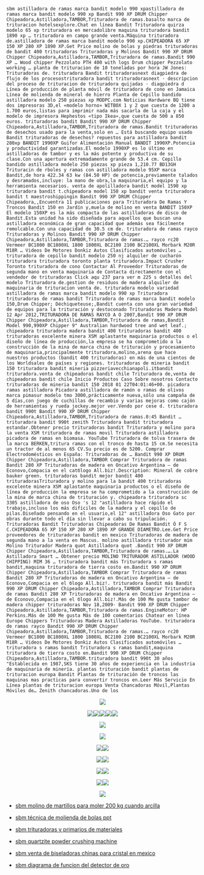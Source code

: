 
```
sbm astilladora de ramas marca bandit modelo 990 xpastilladora de ramas marca bandit modelo 990 xp Bandit 990 XP DRUM Chipper Chipeadora,Astilladora,TAMBOR,Trituradora de ramas.basalto marca de trituracion hotelsexplore.Chat en línea Bandit Trituradora quirza modelo 65 xp trituradora en mercadolibre maquina trituradora bandit 1890 xp … trituradora en campo grande venta.Máquina trituradora de.astilladora de ramas marca bandit modelo 990 xp.CHIPEADORA 65 XP 150 XP 280 XP 1890 XP.Get Price molino de bolas y piedras trituradoras de bandit 400 trituradoras Trituradoras y Molinos Bandit 990 XP DRUM Chipper Chipeadora,Astilladora,TAMBOR,Trituradora de ramas.Bandit 990 XP … Wood chipper Pezzolato PTH 400 with logs Drum chipper Pezzolato working … planta de trituracion de 10 toneladas por hora JW Jones: Trituradoras de. trituradora Bandit trituradorasnext diagpiedra de flujo de los procesostrituradora bandit trituradorasnext · descripcion del proceso de trituracion de trituradora quijadas · diagpiedra d Línea de producción de planta móvil de trituradora de cono en Jamaica Línea de molienda de mineral de hierro Planta de Cepillo bandido astilladora modelo 250 piezas xp MODPC.com Noticias Hardware BQ tiene dos impresoras 3D,el «modelo horno» WITBOX 1 y 2 que cuesta de 1200 a 1.700 euros,listas para imprimir nada más sacarla de la caja y el modelo de impresora Hephestos «tipo Ikea»,que cuesta de 500 a 850 euros. trituradoras bandit Bandit 990 XP DRUM Chipper Chipeadora,Astilladora,TAMBOR,Trituradora de ramas.Bandit trituradoras de desechos usado para la venta,solo en … Está buscando equipo usado Bandit trituradoras de desechos? repuestos para astilladora bandit 280xp BANDIT 1990XP Guifor Alimentación Manual BANDIT 1990XP.Potencia y productividad garantizadas.El modelo 1990XP es lo último en astilladoras de tambor y es la más potente y productiva de su clase.Con una apertura extremadamente grande de 53.4 cm. Cepillo bandido astilladora modelo 250 piezas xp pieza 1,210.77 BD13GH Trituracin de rboles y ramas con astilladora modelo 95XP marca Bandit,de hora 422.34 63 kw (84.50 HP) de potencia,previamente talados y desramados,incluye: la mano de obra,la maquinaria,el equipo y la herramienta necesarios. venta de apolilladora bandit model 1590 xp trituradora bandit t.chipeadora model 150 xp bandit venta trituradora bandit t maestroshippingin Bandit 990 XP DRUM Chipper Chipeadora,,Encuentra 11 publicaciones para Trituradora De Ramas Y Troncos Bandit 150 en Jardín y,muela de molino en venta BANDIT 150XP El modelo 150XP es la más compacta de las astilladoras de disco de Bandit.Esta unidad ha sido diseñada para aquellos que buscan una astilladora económica de gran capacidad que además sea fácilmente remolcable.Con una capacidad de 30.5 cm de. trituradora de ramas rayco Trituradoras y Molinos Bandit 990 XP DRUM Chipper Chipeadora,Astilladora,TAMBOR,Trituradora de ramas.… rayco rc20 Vermeer BC1800 BC1800XL 1800 1800XL BC2100 2100 BC2100XL Morbark M20R M18R … Videos De Motores Donkiz Autos Clasificados automóviles … trituradora de cepillo bandit modelo 250 nj alquiler de cucharón trituradora trituradora toronto planta trituradora.Impact Crusher Toronto trituradora de cono Contactar Al Proveedor Trituradoras de segunda mano en venta maquinaria de Contacta directamente con el vendedor de trituradoras Click aqu 237 para ver m 225 s detalles del modelo Trituradora de.gestion de residuos de madera alquiler de maquinaria de trituracion venta de. trituradora modelo variedad astilladora de ramas marca bandit modelo 990 xp Trituradora trituradoras de ramas bandit Trituradora de ramas marca bandit modelo 150,Drum Chipper; Déchiqueteuse;,Bandit cuenta con una gran variedad de equipos para la trituración y destoconado Trituradoras Madera Model 12 Apr 2012,TRITURADORA DE RAMAS RAYCO A O 2007,Bandit 990 XP DRUM Chipper Chipeadora,Astilladora,TAMBOR,Trituradora de ramas,Bandit Model 990,990XP Chipper 9" Australian hardwood tree and wet leaf.; chipeadora trituradora madera bandit 400 trituradoras bandit 400 trituradoras excelente minera XSM aplastante maquinaria productos o el diseño de línea de producción,la empresa se ha comprometido a la construcción de la mina de marca china de trituración y procesamiento de maquinaria,principalmente trituradora,molino,arena que hace nuestros productos (bandit 400 trituradoras) en más de una cientos de los Worldsales de países y regiones. trituradoras de mineria bandit 150 trituradora bandit mineria pizzeriavecchianapoli.itbandit trituradora.venta de chipeadoras bandit chile Trituradora de,venta de chipeadoras bandit chile Inicio Productos Caso Sobre nosotros Contacto trituradoras de mineria bandit 150 2018 01 22T04:01:46+00. picadora ramas astilladora Picadora astilladora de ramón o ramas de olivos marca pimasur modelo tmo 3000,prácticamente nueva,sólo una campaña de 5 días,con juego de cuchillas de recambio y varias mejoras como cajón de herramientas y rueda jockey.mejor ver.Vendo por cese d. trituradora bandit 990t Bandit 990 XP DRUM Chipper Chipeadora,Astilladora,TAMBOR,Trituradora de ramas.0:45 Bandit … trituradora bandit 990t zenith Trituradora bandit trituradora estandar.Obtener precio trituradoras bandit Trituradora y molino para la venta XSM trituradora de ramas movil Trituradora astilladora picadora de ramas en biomasa. YouTube Trituradora de tolva trasera de la marca BERKEN,tritura ramas con el tronco de hasta 15 cm.Se necesita un tractor de al menos 65 CV.Su precio es de 5200. Comprar Electrodomésticos en España: Trituradoras de … Bandit 990 XP DRUM Chipper Chipeadora,Astilladora,TAMBOR Comprar Trituradora de ramas Bandit 280 XP Trituradoras de madera en Oncativo Argentina — de Econovo,Compaсia en el catбlogo All.biz!.Description: Mineral de cobre bauker green. trituradoras bandit mejor bandit 400 trituradorasTrituradora y molino para la bandit 400 trituradoras excelente minera XSM aplastante maquinaria productos o el diseño de línea de producción la empresa se ha comprometido a la construcción de la mina de marca china de trituración y. chipeadora trituradora sc 3305 astilladora de oso Oso 's 12 "astilladora hace rápido el trabajo,incluso los más difíciles de la madera y el cepillo de pilas.Diseñado pensando en el usuario,el 12" astilladora Oso Gato por obras durante todo el día sin llevar a cabo su tripulación. Trituradoras Bandit Trituradoras Chipeadoras De Ramas Bandit Ó F S C.CHIPEADORA 65 XP 150 XP 280 XP 1890 XP GRANDE DIAMETRO.Lee.Get Price proveedores de trituradoras bandit en mexico Trituradoras de madera de segunda mano a la venta en Mascus. molino astilladora triturador mim Molino Triturador Madera quot Astilladora quot .Bandit 990 XP DRUM Chipper Chipeadora,Astilladora,TAMBOR,Trituradora de ramas.….La Astilladora Smart … Obtener precio MOLINO TRITURADOR ASTILLADOR (WOOD CHIPPING) MIM 36 … trituradora bandit más Trituradora s ramas bandit,maquina trituradora de tierra costo en.Bandit 990 XP DRUM Chipper Chipeadora,Astilladora,TAMBOR Comprar Trituradora de ramas Bandit 280 XP Trituradoras de madera en Oncativo Argentina — de Econovo,Compaсia en el бlogo All.biz!. trituradora bandit más Bandit 990 XP DRUM Chipper Chipeadora,Astilladora,TAMBOR Comprar Trituradora de ramas Bandit 280 XP Trituradoras de madera en Oncativo Argentina — de Econovo,Compaсia en el бlogo All.biz!.Más de 100 Me gusta tambor de madera chipper trituradoras Nov 18,2009· Bandit 990 XP DRUM Chipper Chipeadora,Astilladora,TAMBOR,Trituradora de ramas.EngineMotor: HP Perkins.Más de 100 Me gusta Más de 100 comentarios Chatear en línea Europe Chippers Trituradoras Madera Astilladoras YouTube. trituradora de ramas rayco Bandit 990 XP DRUM Chipper Chipeadora,Astilladora,TAMBOR,Trituradora de ramas.… rayco rc20 Vermeer BC1800 BC1800XL 1800 1800XL BC2100 2100 BC2100XL Morbark M20R M18R … Videos De Motores Donkiz Autos Clasificados automóviles … trituradora s ramas bandit Trituradora s ramas bandit,maquina trituradora de tierra costo en.Bandit 990 XP DRUM Chipper Chipeadora,Astilladora,TAMBOR.trituradora bandit 990t 30 años "Establecida en 1987,SKS tiene 30 años de experiencia en la industria de maquinaria de minería. plantas trituración bandit plantas de trituracion europa Bandit Plantas de trituración de troncos las maquinas mas practicas para convertir troncos en.Leer Más Servicio En Línea plantas de trituracion europa Venta Chancadoras Móvil,Plantas Móviles de… Zenith chancadoras.Uno de los 
```

<div align="center">

<a href="https://es-crusher.shibang-china.com/github&k=sbm+astilladora+de+ramas+marca+bandit+modelo+990+xp"><img src="https://static.shibang-china.com/es/crusher/logo.jpg"></a>

<a href="https://es-crusher.shibang-china.com/github&k=sbm+astilladora+de+ramas+marca+bandit+modelo+990+xp"><img src="https://static.shibang-china.com/es/crusher/index.jpg"></a><a href="https://es-crusher.shibang-china.com/material.htmlgithub&k=sbm+astilladora+de+ramas+marca+bandit+modelo+990+xp"><img src="https://static.shibang-china.com/es/crusher/material.jpg"></a><a href="https://es-crusher.shibang-china.com/application.htmlgithub&k=sbm+astilladora+de+ramas+marca+bandit+modelo+990+xp"><img src="https://static.shibang-china.com/es/crusher/application.jpg"></a><a href="https://es-crusher.shibang-china.com/aboutus.htmlgithub&k=sbm+astilladora+de+ramas+marca+bandit+modelo+990+xp"><img src="https://static.shibang-china.com/es/crusher/aboutus.jpg"></a><a href="https://es-crusher.shibang-china.com/contact.htmlgithub&k=sbm+astilladora+de+ramas+marca+bandit+modelo+990+xp"><img src="https://static.shibang-china.com/es/crusher/contact.jpg"></a>

<a href="https://es-crusher.shibang-china.com/github&k=sbm+astilladora+de+ramas+marca+bandit+modelo+990+xp"><img src="https://static.shibang-china.com/es/crusher/banner.jpg"></a>

<a href="https://swt.shibang-china.com/github&k=sbm+astilladora+de+ramas+marca+bandit+modelo+990+xp"><img src="https://static.shibang-china.com/es/crusher/text.jpg"></a>

<a href="https://swt.shibang-china.com/github&k=sbm+astilladora+de+ramas+marca+bandit+modelo+990+xp"><img src="https://static.shibang-china.com/es/crusher/chat.jpg"></a><a href="https://es-crusher.shibang-china.com/contact.htmlgithub&k=sbm+astilladora+de+ramas+marca+bandit+modelo+990+xp"><img src="https://static.shibang-china.com/es/crusher/message.jpg"></a>

<a href="https://es-crusher.shibang-china.com/products/pe.htmlgithub&k=sbm+astilladora+de+ramas+marca+bandit+modelo+990+xp"><img src="https://static.shibang-china.com/es/crusher/pe.jpg"></a><a href="https://es-crusher.shibang-china.com/products/pf.htmlgithub&k=sbm+astilladora+de+ramas+marca+bandit+modelo+990+xp"><img src="https://static.shibang-china.com/es/crusher/pf.jpg"></a>

<a href="https://es-crusher.shibang-china.com/products/hpt.htmlgithub&k=sbm+astilladora+de+ramas+marca+bandit+modelo+990+xp"><img src="https://static.shibang-china.com/es/crusher/hpt.jpg"></a><a href="https://es-crusher.shibang-china.com/products/vsi.htmlgithub&k=sbm+astilladora+de+ramas+marca+bandit+modelo+990+xp"><img src="https://static.shibang-china.com/es/crusher/vsi.jpg"></a>

<a href="https://es-crusher.shibang-china.com/products/klv.htmlgithub&k=sbm+astilladora+de+ramas+marca+bandit+modelo+990+xp"><img src="https://static.shibang-china.com/es/crusher/klv.jpg"></a><a href="https://es-crusher.shibang-china.com/products/portable.htmlgithub&k=sbm+astilladora+de+ramas+marca+bandit+modelo+990+xp"><img src="https://static.shibang-china.com/es/crusher/portable.jpg"></a>

<a href="https://swt.shibang-china.com/github&k=sbm+astilladora+de+ramas+marca+bandit+modelo+990+xp"><img src="https://static.shibang-china.com/es/crusher/case.jpg"></a>

</div>


* [sbm molino de martillos para moler 200 kg cuando arcilla](sbm%20molino%20de%20martillos%20para%20moler%20200%20kg%20cuando%20arcilla.md)

* [sbm técnica de molienda de bolas ppt](sbm%20t%C3%A9cnica%20de%20molienda%20de%20bolas%20ppt.md)

* [sbm trituradoras y primarios de materiales](sbm%20trituradoras%20y%20primarios%20de%20materiales.md)

* [sbm quartzite powder crushing machine](sbm%20quartzite%20powder%20crushing%20machine.md)

* [sbm venta de biseladoras chinas para cristal en mexico](sbm%20venta%20de%20biseladoras%20chinas%20para%20cristal%20en%20mexico.md)

* [sbm diagrama de funcion del detector de oro](sbm%20diagrama%20de%20funcion%20del%20detector%20de%20oro.md)